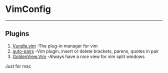 # VimConfig--------------------------## Plugins  1. [Vundle.vim](https://github.com/gmarik/Vundle.vim) -The plug-in manager for vim  2. [auto-pairs](https://github.com/jiangmiao/auto-pairs) -Vim plugin, insert or delete brackets, parens, quotes in pair  3. [GoldenView.Vim](https://github.com/zhaocai/GoldenView.Vim) -Always have a nice view for vim split windowsJust for mac